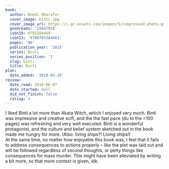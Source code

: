 ```yaml
---
book:
  author: Nnedi Okorafor
  cover_image: binti.jpg
  cover_image_url: https://i.gr-assets.com/images/S/compressed.photo.goodreads.com/books/1433804020l/25667918._SX98_.jpg
  goodreads: '25667918'
  isbn10: 0765384469
  isbn13: '9780765384461'
  pages: '96'
  publication_year: '2015'
  series: Binti
  series_position: '1'
  slug: binti
  title: Binti
plan:
  date_added: '2018-02-18'
review:
  date_read: 2018-06-07
  date_started: null
  did_not_finish: false
  rating: 4
---
```


I liked Binti a lot more than Akata Witch, which I enjoyed very much. Binti was impressive and creative scifi, and the tha fast pace (du to the &lt;100 pages) was refreshing and very well executed. Binti is a wonderful protagonist, and the culture and belief system sketched out in the book made me hungry for more. (Also: living ships?! Living ships!)<br />At the same time, no matter how enjoyable this book was, I feel that it fails to address consequences to actions properly – like the plot was laid out and will be followed regardless of second thoughts, or petty things like consequences for mass murder. This might have been alleviated by writing a bit more, so that more context is given, idk.
